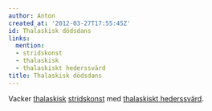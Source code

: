 ```yaml
---
author: Anton
created_at: '2012-03-27T17:55:45Z'
id: Thalaskisk dödsdans
links:
  mention:
  - stridskonst
  - thalaskisk
  - thalaskiskt hederssvärd
title: Thalaskisk dödsdans
---
```


Vacker [thalaskisk][] [stridskonst] med [thalaskiskt hederssvärd].

  [thalaskisk]: thalaskisk
  [stridskonst]: stridskonst
  [thalaskiskt hederssvärd]: thalaskiskt_hederssvärd
